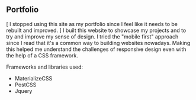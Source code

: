 ## Portfolio

[ I stopped using this site as my portfolio since I feel like it needs to be rebuilt and improved. ] 
I built this website to showcase my projects and to try and improve my sense of design. I tried the "mobile first" approach since I read
that it's a common way to building websites nowadays. Making this helped me understand the challenges of responsive design even with the help of a CSS framework.

Frameworks and libraries used:
* MaterializeCSS
* PostCSS
* Jquery



